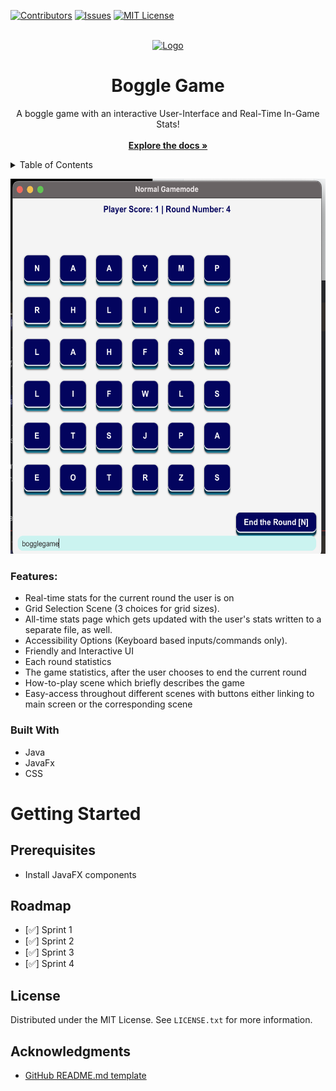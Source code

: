 <div id="top"></div>

[![Contributors][contributors-shield]][contributors-url]
[![Issues][issues-shield]][issues-url]
[![MIT License][license-shield]][license-url]

<!-- PROJECT LOGO -->
<br>
<div align="center">
  <a href="https://github.com/hussaino03/CSC207-Project">
    <img src="https://storage.googleapis.com/ltkcms.appspot.com/fs/wfa/images/cover/boggle-game-concept.600" alt="Logo" width="80" height="80">
  </a>
  <h1 align="center">Boggle Game</h1>

  <p align="center">
    A boggle game with an interactive User-Interface and Real-Time In-Game Stats!
    <br>
    <br>
    <a href="https://github.com/hussaino03/CSC207-Project"><strong>Explore the docs »</strong></a>
  </p>
</div>

<!-- TABLE OF CONTENTS -->
<details>
  <summary>Table of Contents</summary>
  <br>
  <br>
  <ol>
    <li>
      <a href="#about-the-project">About The Project</a>
      <ul>
        <li><a href="#built-with">Built With</a></li>
      </ul>
    </li>
    <li>
      <a href="#getting-started">Getting Started</a>
      <ul>
        <li><a href="#prerequisites">Prerequisites</a></li>
        <li><a href="#installation">Installation</a></li>
      </ul>
    </li>
    <li><a href="#usage">Usage</a></li>
    <li><a href="#roadmap">Roadmap</a></li>
    <li><a href="#contributing">Contributing</a></li>
    <li><a href="#license">License</a></li>
    <li><a href="#contact">Contact</a></li>
    <li><a href="#acknowledgments">Acknowledgments</a></li>
  </ol>
</details>



<!-- ABOUT THE PROJECT -->

<p align="center">
<img src="demo.png" width="600" height="600"  />
</p>

### Features:

* Real-time stats for the current round the user is on
* Grid Selection Scene (3 choices for grid sizes).
* All-time stats page which gets updated with the user's stats written to a separate file, as well.
* Accessibility Options (Keyboard based inputs/commands only).
* Friendly and Interactive UI 
* Each round statistics 
* The game statistics, after the user chooses to end the current round 
* How-to-play scene which briefly describes the game
* Easy-access throughout different scenes with buttons either linking to main screen or the corresponding scene 

### Built With

* Java
* JavaFx
* CSS

<!-- GETTING STARTED -->
# Getting Started

<!-- PREREQUISITES -->
## Prerequisites
* Install JavaFX components 

<!-- ROADMAP -->
## Roadmap

- [✅] Sprint 1
- [✅] Sprint 2
- [✅] Sprint 3
- [✅] Sprint 4

<!-- LICENSE -->
## License

Distributed under the MIT License. See `LICENSE.txt` for more information.

<!-- ACKNOWLEDGMENTS -->
## Acknowledgments

* [GitHub README.md template](https://github.com/othneildrew/Best-README-Template)

<!-- MARKDOWN LINKS & IMAGES -->
<!-- https://www.markdownguide.org/basic-syntax/#reference-style-links -->
[contributors-shield]: https://img.shields.io/github/contributors/hussaino03/CSC207-Project?color=%23&style=for-the-badge
[contributors-url]: https://github.com/hussaino03/CSC207-Project/graphs/contributors
[issues-shield]: https://img.shields.io/github/issues/hussaino03/CSC207-Project?style=for-the-badge
[issues-url]: https://github.com/hussaino03/CSC207-Project/issues
[license-shield]: https://img.shields.io/github/license/othneildrew/Best-README-Template.svg?style=for-the-badge
[license-url]: https://github.com/hussaino03/CSC207-Project/blob/main/LICENSE.txt
[product-screenshot]: loginpage.png
